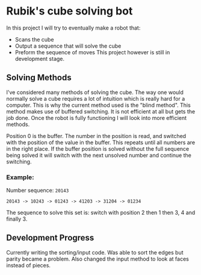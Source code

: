 # Rubik's cube solving bot
In this project I will try to eventually make a robot that:

- Scans the cube
- Output a sequence that will solve the cube
- Preform the sequence of moves
This project however is still in development stage.

## Solving Methods
I've considered many methods of solving the cube. The way one would normally solve a cube requires a lot of intuition which is really hard for a computer. This is why the current method used is the "blind method". This method makes use of buffered switching. It is not efficient at all but gets the job done. Once the robot is fully functioning I will look into more efficient methods.

Position 0 is the buffer. The number in the position is read, and switched with the position of the value in the buffer. This repeats until all numbers are in the right place. If the buffer position is solved without the full sequence being solved it will switch with the next unsolved number and continue the switching.

### Example:
Number sequence: ``20143``

`` 20143 -> 10243 -> 01243 -> 41203 -> 31204 -> 01234 ``

The sequence to solve this set is: switch with position 2 then 1 then 3, 4 and finally 3.

## Development Progress
Currently writing the sorting/input code. Was able to sort the edges but parity became a problem. Also changed the input method to look at faces instead of pieces.
